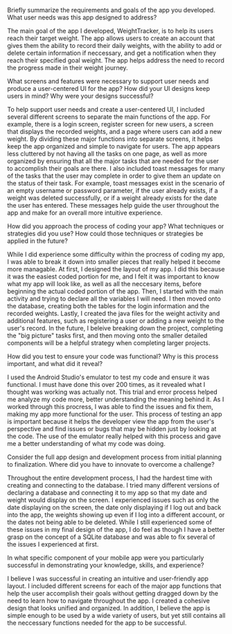 Briefly summarize the requirements and goals of the app you developed. What user needs was this app designed to address?

The main goal of the app I developed, WeightTracker, is to help its users reach their target weight. The app allows users to create an account that gives them the ability to record their daily
weights, with the ability to add or delete certain information if neccessary, and get a notification when they reach their specified goal weight. The app helps address the need
to record the progress made in their weight journey.


What screens and features were necessary to support user needs and produce a user-centered UI for the app? How did your UI designs keep users in mind? Why were your designs successful?

To help support user needs and create a user-centered UI, I included several different screens to separate the main functions of the app. For example, there is a login screen,
register screen for new users, a screen that displays the recorded weights, and a page where users can add a new weight. By dividing these major functions into separate screens,
it helps keep the app organized and simple to navigate for users. The app appears less cluttered by not having all the tasks on one page, as well as more organized by ensuring that 
all the major tasks that are needed for the user to accomplish their goals are there. I also included toast messages for many of the tasks that the user may complete in order to
give them an update on the status of their task. For example, toast messages exist in the scenario of an empty username or password parameter, if the user already exists, if a
weight was deleted successfully, or if a weight already exists for the date the user has entered. These messages help guide the user throughout the app and make for an overall
more intuitive experience. 


How did you approach the process of coding your app? What techniques or strategies did you use? How could those techniques or strategies be applied in the future?

While I did experience some difficulty within the procress of coding my app, I was able to break it down into smaller pieces that really helped it become more managable. At
first, I designed the layout of my app. I did this because it was the easiest coded portion for me, and I felt it was important to know what my app will look like, as well as
all the neccesary items, before beginning the actual coded portion of the app. Then, I started with the main activity and trying to declare all the variables I will need. 
I then moved onto the database, creating both the tables for the login information and the recorded weights. Lastly, I created the java files for the weight activity and 
additional features, such as registering a user or adding a new weight to the user's record. In the future, I beleive breaking down the project, completing the "big picture"
tasks first, and then moving onto the smaller detailed components will be a helpful strategy when completing larger projects.


How did you test to ensure your code was functional? Why is this process important, and what did it reveal?

I used the Android Studio's emulator to test my code and ensure it was functional. I must have done this over 200 times, as it revealed what I thought was working was 
actually not. This trial and error process helped me analyze my code more, better understanding the meaning behind it. As I worked through this procress, I was able
to find the issues and fix them, making my app more functional for the user. This process of testing an app is important because it helps the developer view the app
from the user's perspective and find issues or bugs that may be hidden just by looking at the code. The use of the emulator really helped with this process and gave me
a better understanding of what my code was doing.


Consider the full app design and development process from initial planning to finalization. Where did you have to innovate to overcome a challenge?

Throughout the entire development process, I had the hardest time with creating and connecting to the database. I tried many different versions of declaring a database and
connecting it to my app so that my date and weight would display on the screen. I experienced issues such as only the date displaying on the screen, the date only displaying
if I log out and back into the app, the weights showing up even if I log into a different account, or the dates not being able to be deleted. While I still experienced
some of these issues in my final design of the app, I do feel as though I have a better grasp on the concept of a SQLite database and was able to fix several of the issues
I experienced at first. 


In what specific component of your mobile app were you particularly successful in demonstrating your knowledge, skills, and experience?

I believe I was successful in creating an intuitive and user-friendly app layout. I included different screens for each of the major app functions that help the user accomplish
their goals without getting dragged down by the need to learn how to navigate throughout the app. I created a cohesive design that looks unified and organized. In addition, I 
believe the app is simple enough to be used by a wide variety of users, but yet still contains all the neccessary functions needed for the app to be successful.

